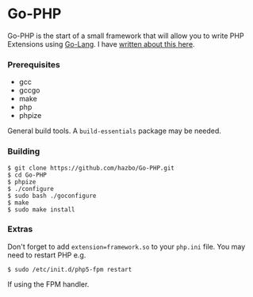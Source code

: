 # Go-PHP

Go-PHP is the start of a small framework that will allow
you to write PHP Extensions using [Go-Lang](http://golang.org/).
I have [written about this here](http://hazbo.github.io/2013/11/09/go-and-php/).

### Prerequisites

  - gcc
  - gccgo
  - make
  - php
  - phpize

General build tools. A `build-essentials` package may be needed.

### Building

	$ git clone https://github.com/hazbo/Go-PHP.git
	$ cd Go-PHP
	$ phpize
	$ ./configure
	$ sudo bash ./goconfigure
	$ make
	$ sudo make install

### Extras

Don't forget to add `extension=framework.so` to your `php.ini` file.
You may need to restart PHP e.g.

	$ sudo /etc/init.d/php5-fpm restart

If using the FPM handler.